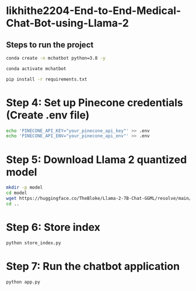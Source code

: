 # likhithe2204-End-to-End-Medical-Chat-Bot-using-Llama-2

## Steps to run the project 

```bash
conda create -n mchatbot python=3.8 -y
```

```bash
conda activate mchatbot
```

```bash
pip install -r requirements.txt
```

# Step 4: Set up Pinecone credentials (Create .env file)
```bash
echo 'PINECONE_API_KEY="your_pinecone_api_key"' >> .env
echo 'PINECONE_API_ENV="your_pinecone_api_env"' >> .env
```

# Step 5: Download Llama 2 quantized model
```bash
mkdir -p model
cd model
wget https://huggingface.co/TheBloke/Llama-2-7B-Chat-GGML/resolve/main/llama-2-7b-chat.ggmlv3.q4_0.bin
cd ..
```

# Step 6: Store index
```bash
python store_index.py
```

# Step 7: Run the chatbot application
```bash
python app.py
```
